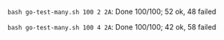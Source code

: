 `bash go-test-many.sh 100 2 2A`: Done 100/100; 52 ok, 48 failed

`bash go-test-many.sh 100 4 2A`: Done 100/100; 42 ok, 58 failed
